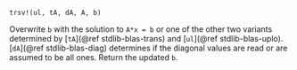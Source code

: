 ```
trsv!(ul, tA, dA, A, b)
```

Overwrite `b` with the solution to `A*x = b` or one of the other two variants determined by [`tA`](@ref stdlib-blas-trans) and [`ul`](@ref stdlib-blas-uplo). [`dA`](@ref stdlib-blas-diag) determines if the diagonal values are read or are assumed to be all ones. Return the updated `b`.
